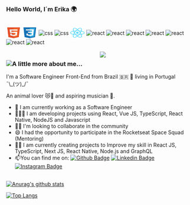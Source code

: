 ### Hello World, I´m Erika 🌍


<div style="display: inline_block"><br>
    <img align="center" alt="html" height="30" width="40" src="https://raw.githubusercontent.com/devicons/devicon/master/icons/html5/html5-original.svg">
    <img align="center" alt="css" height="30" width="40" src="https://raw.githubusercontent.com/devicons/devicon/master/icons/css3/css3-original.svg">
    <img align="center" alt="css" height="30" width="40" src="https://cdn.jsdelivr.net/gh/devicons/devicon/icons/sass/sass-original.svg" />
    <img align="center" alt="css" height="30" width="40" src="https://cdn.jsdelivr.net/gh/devicons/devicon/icons/javascript/javascript-original.svg">
    <img align="center" alt="react" height="30" width="40" src="https://raw.githubusercontent.com/devicons/devicon/master/icons/react/react-original.svg" >
    <img align="center" alt="react" height="30" width="40" src="https://cdn.jsdelivr.net/gh/devicons/devicon/icons/typescript/typescript-original.svg" />
    <img align="center" alt="react" height="30" width="40" src="https://cdn.jsdelivr.net/gh/devicons/devicon/icons/nextjs/nextjs-original.svg">
    <img align="center" alt="react" height="30" width="40" src="https://cdn.jsdelivr.net/gh/devicons/devicon/icons/jest/jest-plain.svg" />
    <img align="center" alt="react" height="30" width="40"  src="https://cdn.jsdelivr.net/gh/devicons/devicon/icons/vuejs/vuejs-original.svg">
    <img align="center" alt="react" height="30" width="40"  src="https://cdn.jsdelivr.net/gh/devicons/devicon/icons/git/git-original.svg" />
    <img align="center" alt="react" height="30" width="40" src="https://cdn.jsdelivr.net/gh/devicons/devicon/icons/ubuntu/ubuntu-plain.svg" />
    <img align="center" alt="react" height="30" width="40" src="https://cdn.jsdelivr.net/gh/devicons/devicon/icons/yarn/yarn-original.svg" />
</div>
<br/>
<img width="250" align="right" src="https://media.giphy.com/media/jIgXf4hgbHCeKiXpvt/giphy.gif">
<h3 align="left"><img src="https://media.giphy.com/media/VgCDAzcKvsR6OM0uWg/giphy.gif" width="50">A little more about me...</h3>
I'm a Software Engineer Front-End from Brazil 🇧🇷 🎯 living in Portugal ¯\_(ツ)_/¯

An animal lover 😻🐶 and aspiring musician 🎸.

- 🔭 I am currently working as a Software Engineer
- 👩🏽‍💻 I am developing projects using React, Vue JS, TypeScript, React Native, NodeJS and Javascript
- 🤝🏽 I'm looking to collaborate in the community
- 😄 I had the opportunity to participate in the Rocketseat Space Squad (Mentoring)
- ✍🏼 I am currently creating projects to Improve my skill in React JS, TypeScript, Next JS, React Native, Node.js and GraphQL
- 📫You can find me on: [![Github Badge](https://img.shields.io/badge/-Github-000?style=flat-square&logo=Github&logoColor=white&link=https://github.com/erikaperciliano)](https://github.com/erikaperciliano) [![Linkedin Badge](https://img.shields.io/badge/-LinkedIn-blue?style=flat-square&logo=Linkedin&logoColor=white&link=https://www.linkedin.com/in/erika-perciliano/)](https://www.linkedin.com/in/erika-perciliano/) [![Instagram Badge](https://img.shields.io/badge/-Instagram-pink?style=flat-square&logo=Instagram&logoColor=white&link=https://https://www.instagram.com/erikadeveloper/?hl=pt-br/)](https://www.instagram.com/erikadeveloper/?hl=pt-br/)




<br/>[![Anurag's github stats](https://github-readme-stats.vercel.app/api?username=erikaperciliano&count_private=true&count_private=false&theme=radical)](https://github.com/anuraghazra/github-readme-stats)

[![Top Langs](https://github-readme-stats.vercel.app/api/top-langs/?username=erikaperciliano&layout=compact&theme=radical)](https://github.com/anuraghazra/github-readme-stats)





